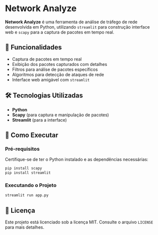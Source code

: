 # Network Analyze

**Network Analyze** é uma ferramenta de análise de tráfego de rede desenvolvida em Python, utilizando `streamlit` para construção interface web e `scapy` para a captura de pacotes em tempo real.

## 📌 Funcionalidades

- Captura de pacotes em tempo real
- Exibição dos pacotes capturados com detalhes
- Filtros para análise de pacotes específicos
- Algoritmos para detecção de ataques de rede
- Interface web amigável com `streamlit`

## 🛠 Tecnologias Utilizadas

- **Python**
- **Scapy** (para captura e manipulação de pacotes)
- **Streamlit** (para a interface)

## 🚀 Como Executar

### Pré-requisitos
Certifique-se de ter o Python instalado e as dependências necessárias:

```bash
pip install scapy
pip install streamlit
```

### Executando o Projeto

```bash
streamlit run app.py
```

## 📜 Licença

Este projeto está licenciado sob a licença MIT. Consulte o arquivo `LICENSE` para mais detalhes.
